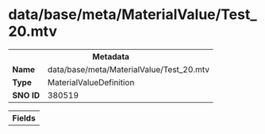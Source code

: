 <h1>data/base/meta/MaterialValue/Test_20.mtv</h1><table><tr><th colspan="100%">Metadata</th></tr><tr><td><b>Name</b></td><td>data/base/meta/MaterialValue/Test_20.mtv</td></tr><tr><td><b>Type</b></td><td>MaterialValueDefinition</td></tr><tr><td><b>SNO ID</b></td><td>380519</td></tr></table>

<table><tr><th colspan="100%">Fields</th></tr></table>


